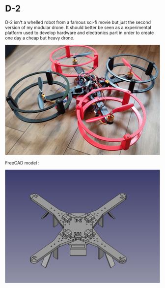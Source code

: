 # D-2
D-2 isn't a whelled robot from a famous sci-fi movie but just the second version of my modular drone. It should better be seen as a experimental platform used to develop hardware and electronics part in order to create one day a cheap but heavy drone.

![D2](https://github.com/Agenax/D-2/blob/fae634481ca96751239a2b756d7d02692b7031cf/D2_photo.png)

FreeCAD model :

![imagestructure](https://github.com/Agenax/D-2/blob/b8520d99e10be08e5b1d12083f2e73c67e7f67a6/Structure/structure.jpg)
